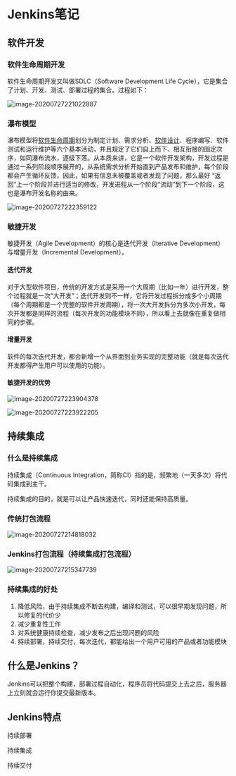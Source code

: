 # Jenkins笔记

## 软件开发

### 软件生命周期开发

软件生命周期开发又叫做SDLC（Software Development Life Cycle），它是集合了计划、开发、测试、部署过程的集合。过程如下：

![image-20200727221022887](https://cdn.jsdelivr.net/gh/kender1314/NotePicture/20200727221025.png)

### 瀑布模型

瀑布模型将[软件生命周期](https://wiki.mbalib.com/wiki/软件生命周期)划分为制定计划、需求分析、[软件设计](https://wiki.mbalib.com/wiki/软件设计)、程序编写、软件测试和运行维护等六个基本活动，并且规定了它们自上而下、相互衔接的固定次序，如同瀑布流水，逐级下落。从本质来讲，它是一个软件开发架构，开发过程是通过一系列阶段顺序展开的，从系统需求分析开始直到产品发布和维护，每个阶段都会产生循环反馈，因此，如果有信息未被覆盖或者发现了问题，那么最好 “返回”上一个阶段并进行适当的修改，开发进程从一个阶段“流动”到下一个阶段，这也是瀑布开发名称的由来。

![image-20200727222359122](../../../../Typora/Picture/image-20200727222359122.png)

### 敏捷开发

敏捷开发（Agile Development）的核心是迭代开发（Iterative Development）与增量开发（Incremental Development）。

#### 迭代开发

对于大型软件项目，传统的开发方式是采用一个大周期（比如一年）进行开发，整个过程就是一次“大开发”；迭代开发则不一样，它将开发过程拆分成多个小周期（每个周期都是一个完整的软件开发周期），将一次大开发拆分为多次小开发，每次开发都是同样的流程（每次开发的功能模块不同），所以看上去就像在重复做相同的步骤。

#### 增量开发

软件的每次迭代开发，都会新增一个从界面到业务实现的完整功能（就是每次迭代开发都得产生用户可以使用的功能）。

#### 敏捷开发的优势

![image-20200727223904378](../../../../Typora/Picture/image-20200727223904378.png)

![image-20200727223922205](../../../../Typora/Picture/image-20200727223922205.png)

## 持续集成

### 什么是持续集成

持续集成（Continuous Integration，简称CI）指的是，频繁地（一天多次）将代码集成到主干。

持续集成的目的，就是可以让产品快速迭代，同时还能保持高质量。

### 传统打包流程

![image-20200727214818032](https://cdn.jsdelivr.net/gh/kender1314/NotePicture/20200727214826.png)

### Jenkins打包流程（持续集成打包流程）

![image-20200727215347739](https://cdn.jsdelivr.net/gh/kender1314/NotePicture/20200727215548.png)

### 持续集成的好处

1. 降低风险，由于持续集成不断去构建，编译和测试，可以很早期发现问题，所以修复的代价少
2. 减少重复性工作
3. 对系统健康持续检查，减少发布之后出现问题的风险
4. 持续部署，持续交付，每次迭代，都能给出一个用户可用的产品或者功能模块



## 什么是Jenkins？

Jenkins可以把整个构建，部署过程自动化，程序员将代码提交上去之后，服务器上立刻就会运行你提交最新版本。



## Jenkins特点

持续部署

持续集成

持续交付

























###